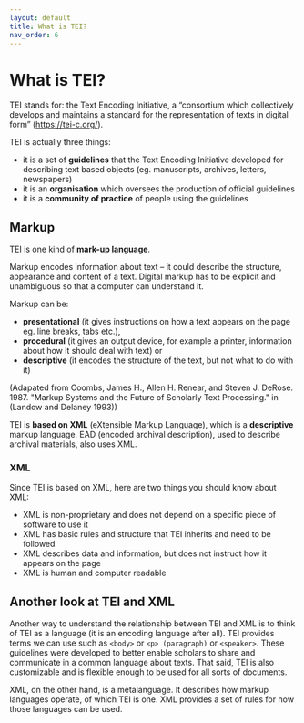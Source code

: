 ```yaml
---
layout: default
title: What is TEI?
nav_order: 6
---
```

# What is TEI?

TEI stands for: the Text Encoding Initiative, a “consortium which collectively develops and maintains a standard for the representation of texts in digital form” (https://tei-c.org/). 

TEI is actually three things: 

- it is a set of **guidelines** that the Text Encoding Initiative developed for describing text based objects (eg. manuscripts, archives, letters, newspapers)
- it is an **organisation** which oversees the production of official guidelines
- it is a **community of practice** of people using the guidelines

## Markup

TEI is one kind of **mark-up language**.  

Markup encodes information about text – it could describe the structure, appearance and content of a text. Digital markup has to be explicit and unambiguous so that a computer can understand it.

Markup can be:

- **presentational** (it gives instructions on how a text appears on the page eg. line breaks, tabs etc.), 
- **procedural** (it gives an output device, for example a printer, information about how it should deal with text) or 
- **descriptive** (it encodes the structure of the text, but not what to do with it)

(Adapated from Coombs, James H., Allen H. Renear, and Steven J. DeRose. 1987. "Markup Systems and the Future of Scholarly Text Processing." 
in (Landow and Delaney 1993))

TEI is **based on XML** (eXtensible Markup Language), which is a **descriptive** markup language. EAD (encoded archival description), 
used to describe archival materials, also uses XML. 

### XML

Since TEI is based on XML, here are two things you should know about XML:

* XML is non-proprietary and does not depend on a specific piece of software to use it
* XML has basic rules and structure that TEI inherits and need to be followed
* XML describes data and information, but does not instruct how it appears on the page
* XML is human and computer readable

## Another look at TEI and XML

Another way to understand the relationship between TEI and XML is to think of TEI as a language (it is an encoding language after all). TEI provides terms we can use such as ```<body>``` or ```<p> (paragraph)``` or ```<speaker>```. These guidelines were developed to better enable scholars to share and communicate in a common language about texts. That said, TEI is also customizable and is flexible enough to be used for all sorts of documents.

XML, on the other hand, is a metalanguage. It describes how markup languages operate, of which TEI is one. XML provides a set of rules for how those languages can be used.

